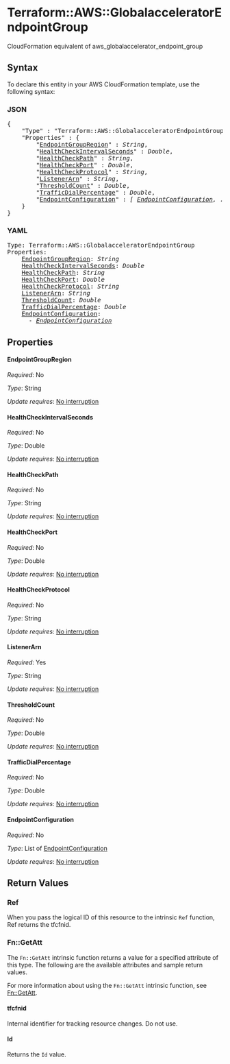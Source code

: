 # Terraform::AWS::GlobalacceleratorEndpointGroup

CloudFormation equivalent of aws_globalaccelerator_endpoint_group

## Syntax

To declare this entity in your AWS CloudFormation template, use the following syntax:

### JSON

<pre>
{
    "Type" : "Terraform::AWS::GlobalacceleratorEndpointGroup",
    "Properties" : {
        "<a href="#endpointgroupregion" title="EndpointGroupRegion">EndpointGroupRegion</a>" : <i>String</i>,
        "<a href="#healthcheckintervalseconds" title="HealthCheckIntervalSeconds">HealthCheckIntervalSeconds</a>" : <i>Double</i>,
        "<a href="#healthcheckpath" title="HealthCheckPath">HealthCheckPath</a>" : <i>String</i>,
        "<a href="#healthcheckport" title="HealthCheckPort">HealthCheckPort</a>" : <i>Double</i>,
        "<a href="#healthcheckprotocol" title="HealthCheckProtocol">HealthCheckProtocol</a>" : <i>String</i>,
        "<a href="#listenerarn" title="ListenerArn">ListenerArn</a>" : <i>String</i>,
        "<a href="#thresholdcount" title="ThresholdCount">ThresholdCount</a>" : <i>Double</i>,
        "<a href="#trafficdialpercentage" title="TrafficDialPercentage">TrafficDialPercentage</a>" : <i>Double</i>,
        "<a href="#endpointconfiguration" title="EndpointConfiguration">EndpointConfiguration</a>" : <i>[ <a href="endpointconfiguration.md">EndpointConfiguration</a>, ... ]</i>
    }
}
</pre>

### YAML

<pre>
Type: Terraform::AWS::GlobalacceleratorEndpointGroup
Properties:
    <a href="#endpointgroupregion" title="EndpointGroupRegion">EndpointGroupRegion</a>: <i>String</i>
    <a href="#healthcheckintervalseconds" title="HealthCheckIntervalSeconds">HealthCheckIntervalSeconds</a>: <i>Double</i>
    <a href="#healthcheckpath" title="HealthCheckPath">HealthCheckPath</a>: <i>String</i>
    <a href="#healthcheckport" title="HealthCheckPort">HealthCheckPort</a>: <i>Double</i>
    <a href="#healthcheckprotocol" title="HealthCheckProtocol">HealthCheckProtocol</a>: <i>String</i>
    <a href="#listenerarn" title="ListenerArn">ListenerArn</a>: <i>String</i>
    <a href="#thresholdcount" title="ThresholdCount">ThresholdCount</a>: <i>Double</i>
    <a href="#trafficdialpercentage" title="TrafficDialPercentage">TrafficDialPercentage</a>: <i>Double</i>
    <a href="#endpointconfiguration" title="EndpointConfiguration">EndpointConfiguration</a>: <i>
      - <a href="endpointconfiguration.md">EndpointConfiguration</a></i>
</pre>

## Properties

#### EndpointGroupRegion

_Required_: No

_Type_: String

_Update requires_: [No interruption](https://docs.aws.amazon.com/AWSCloudFormation/latest/UserGuide/using-cfn-updating-stacks-update-behaviors.html#update-no-interrupt)

#### HealthCheckIntervalSeconds

_Required_: No

_Type_: Double

_Update requires_: [No interruption](https://docs.aws.amazon.com/AWSCloudFormation/latest/UserGuide/using-cfn-updating-stacks-update-behaviors.html#update-no-interrupt)

#### HealthCheckPath

_Required_: No

_Type_: String

_Update requires_: [No interruption](https://docs.aws.amazon.com/AWSCloudFormation/latest/UserGuide/using-cfn-updating-stacks-update-behaviors.html#update-no-interrupt)

#### HealthCheckPort

_Required_: No

_Type_: Double

_Update requires_: [No interruption](https://docs.aws.amazon.com/AWSCloudFormation/latest/UserGuide/using-cfn-updating-stacks-update-behaviors.html#update-no-interrupt)

#### HealthCheckProtocol

_Required_: No

_Type_: String

_Update requires_: [No interruption](https://docs.aws.amazon.com/AWSCloudFormation/latest/UserGuide/using-cfn-updating-stacks-update-behaviors.html#update-no-interrupt)

#### ListenerArn

_Required_: Yes

_Type_: String

_Update requires_: [No interruption](https://docs.aws.amazon.com/AWSCloudFormation/latest/UserGuide/using-cfn-updating-stacks-update-behaviors.html#update-no-interrupt)

#### ThresholdCount

_Required_: No

_Type_: Double

_Update requires_: [No interruption](https://docs.aws.amazon.com/AWSCloudFormation/latest/UserGuide/using-cfn-updating-stacks-update-behaviors.html#update-no-interrupt)

#### TrafficDialPercentage

_Required_: No

_Type_: Double

_Update requires_: [No interruption](https://docs.aws.amazon.com/AWSCloudFormation/latest/UserGuide/using-cfn-updating-stacks-update-behaviors.html#update-no-interrupt)

#### EndpointConfiguration

_Required_: No

_Type_: List of <a href="endpointconfiguration.md">EndpointConfiguration</a>

_Update requires_: [No interruption](https://docs.aws.amazon.com/AWSCloudFormation/latest/UserGuide/using-cfn-updating-stacks-update-behaviors.html#update-no-interrupt)

## Return Values

### Ref

When you pass the logical ID of this resource to the intrinsic `Ref` function, Ref returns the tfcfnid.

### Fn::GetAtt

The `Fn::GetAtt` intrinsic function returns a value for a specified attribute of this type. The following are the available attributes and sample return values.

For more information about using the `Fn::GetAtt` intrinsic function, see [Fn::GetAtt](https://docs.aws.amazon.com/AWSCloudFormation/latest/UserGuide/intrinsic-function-reference-getatt.html).

#### tfcfnid

Internal identifier for tracking resource changes. Do not use.

#### Id

Returns the <code>Id</code> value.


